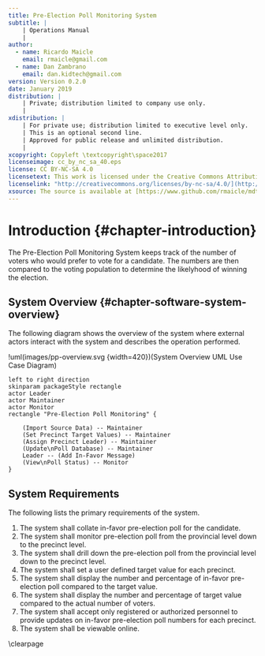 ```yaml
---
title: Pre-Election Poll Monitoring System
subtitle: |
    | Operations Manual
    |
author:
  - name: Ricardo Maicle
    email: rmaicle@gmail.com
  - name: Dan Zambrano
    email: dan.kidtech@gmail.com
version: Version 0.2.0
date: January 2019
distribution: |
    | Private; distribution limited to company use only.
    |
xdistribution: |
    | For private use; distribution limited to executive level only.
    | This is an optional second line.
    | Approved for public release and unlimited distribution.
    |
xcopyright: Copyleft \textcopyright\space2017
licenseimage: cc_by_nc_sa_40.eps
license: CC BY-NC-SA 4.0
licensetext: This work is licensed under the Creative Commons Attribution-NonCommercial-ShareAlike 4.0 International License (CC BY-NC-SA 4.0). You are free to copy, reproduce, distribute, display, and make adaptations of this work for non-commercial purposes provided that you give appropriate credit. To view a copy of this license, visit [http://creativecommons.org/licenses/by-nc-sa/4.0/legalcode](http://creativecommons.org/licenses/by-nc-sa/4.0/legalcode).
licenselink: "http://creativecommons.org/licenses/by-nc-sa/4.0/](http://creativecommons.org/licenses/by-nc-sa/4.0/"
xsource: The source is available at [https://www.github.com/rmaicle/mdtopdf](https://www.github.com/rmaicle/mdtopdf).
---
```




# Introduction {#chapter-introduction}

The Pre-Election Poll Monitoring System keeps track of the number of voters who would prefer to vote for a candidate. The numbers are then compared to the voting population to determine the likelyhood of winning the election.



## System Overview {#chapter-software-system-overview}

The following diagram shows the overview of the system where external actors interact with the system and describes the operation performed.

!uml(images/pp-overview.svg {width=420})(System Overview UML Use Case Diagram)
~~~~~~~~~~~~~~~~~~~~~~~~~~~~~~~~~~~~~~~~~~~~~~~~~~~~~~~~~~~~~~~~~~~~~
left to right direction
skinparam packageStyle rectangle
actor Leader
actor Maintainer
actor Monitor
rectangle "Pre-Election Poll Monitoring" {

    (Import Source Data) -- Maintainer
    (Set Precinct Target Values) -- Maintainer
    (Assign Precinct Leader) -- Maintainer
    (Update\nPoll Database) -- Maintainer
    Leader -- (Add In-Favor Message)
    (View\nPoll Status) -- Monitor
}
~~~~~~~~~~~~~~~~~~~~~~~~~~~~~~~~~~~~~~~~~~~~~~~~~~~~~~~~~~~~~~~~~~~~~



## System Requirements

The following lists the primary requirements of the system.

1. The system shall collate in-favor pre-election poll for the candidate.
2. The system shall monitor pre-election poll from the provincial level down to the precinct level.
3. The system shall drill down the pre-election poll from the provincial level down to the precinct level.
4. The system shall set a user defined target value for each precinct.
5. The system shall display the number and percentage of in-favor pre-election poll compared to the target value.
6. The system shall display the number and percentage of target value compared to the actual number of voters.
7. The system shall accept only registered or authorized personnel to provide updates on in-favor pre-election poll numbers for each precinct.
8. The system shall be viewable online.

\clearpage
